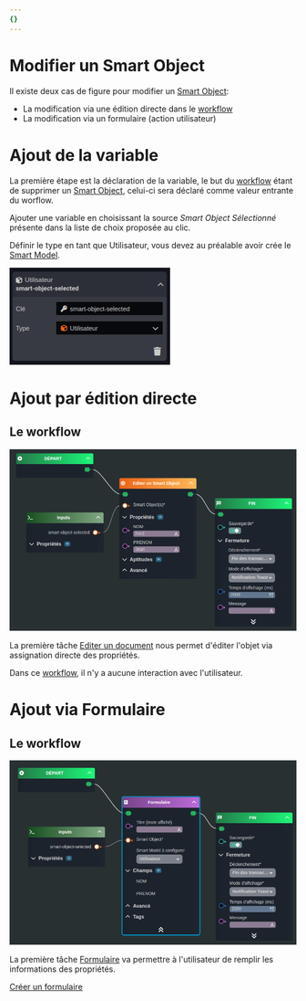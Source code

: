 ```yaml
---
{}
---
```

   
# Modifier un Smart Object   
   
Il existe deux cas de figure pour modifier un [Smart Object](../../_glossaire/Glossaire.md):   
   
- La modification via une édition directe dans le [workflow](../../_glossaire/Glossaire.md)   
- La modification via un formulaire (action utilisateur)   
   
# Ajout de la variable   
   
La première étape est la déclaration de la variable, le but du [workflow](../../_glossaire/Glossaire.md) étant de supprimer un [Smart Object](../../_glossaire/Glossaire.md), celui-ci sera déclaré comme valeur entrante du worflow.   
   
Ajouter une variable en choisissant la source _Smart Object Sélectionné_ présente dans la liste de choix proposée au clic.   
   
Définir le type en tant que Utilisateur, vous devez au préalable avoir crée le [Smart Model](../../03%20-%20Mod%C3%A9liser%20vos%20donn%C3%A9es/1%20-%20Les%20Smart%20Models.md).    
   
![](../../_assets/images/workflows/variable-utilisateur.png)   
   
# Ajout par édition directe   
   
## Le workflow   
   
![](../../_assets/images/workflows/workflow-modifier-smart-object-edition.png)   
   
La première tâche [Editer un document](../../R%C3%A9f%C3%A9rences%20des%20noeuds/Editer%20un%20document.md) nous permet d'éditer l'objet via assignation directe des propriétés.   
   
Dans ce [workflow](../../_glossaire/Glossaire.md), il n'y a aucune interaction avec l'utilisateur.   
   
# Ajout via Formulaire   
   
## Le workflow   
   
![](../../_assets/images/workflows/workflow-modifier-smart-object-formulaire.png)   
   
La première tâche [Formulaire](../../R%C3%A9f%C3%A9rences%20des%20noeuds/Formulaire.md) va permettre à l'utilisateur de remplir les informations des propriétés.   
   
[Créer un formulaire](../../05%20-%20Workflows%2C%20cr%C3%A9er%20votre%20logique%20m%C3%A9tier/Workflows%20typiques/Cr%C3%A9er%20un%20formulaire.md)